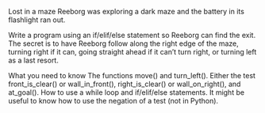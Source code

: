 Lost in a maze
Reeborg was exploring a dark maze and the battery in its flashlight ran out.

Write a program using an if/elif/else statement so Reeborg can find the exit. The secret is to have Reeborg follow along the right edge of the maze, turning right if it can, going straight ahead if it can’t turn right, or turning left as a last resort.

What you need to know
The functions move() and turn_left().
Either the test front_is_clear() or wall_in_front(), right_is_clear() or wall_on_right(), and at_goal().
How to use a while loop and if/elif/else statements.
It might be useful to know how to use the negation of a test (not in Python).
